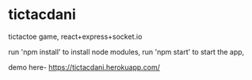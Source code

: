 # tictacdani
tictactoe game, react+express+socket.io

run 'npm install' to install node modules,
run 'npm start' to start the app,

demo here- https://tictacdani.herokuapp.com/
